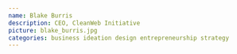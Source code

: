```yaml
---
name: Blake Burris
description: CEO, CleanWeb Initiative
picture: blake_burris.jpg
categories: business ideation design entrepreneurship strategy
---
```


